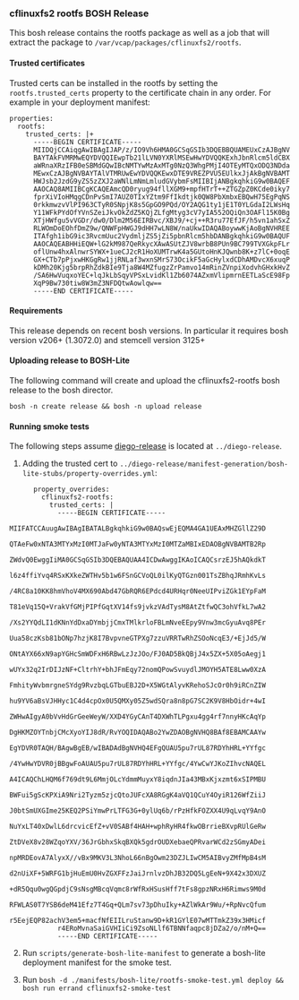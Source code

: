 ### cflinuxfs2 rootfs BOSH Release

This bosh release contains the rootfs package as well as a job that will
extract the package to `/var/vcap/packages/cflinuxfs2/rootfs`.

#### Trusted certificates

Trusted certs can be installed in the rootfs by setting the
`rootfs.trusted_certs` property to the certificate chain in any
order. For example in your deployment manifest:

```
properties:
  rootfs:
    trusted_certs: |+
      -----BEGIN CERTIFICATE-----
      MIIDQjCCAiqgAwIBAgIJAP/z/IO9Vh6HMA0GCSqGSIb3DQEBBQUAMEUxCzAJBgNV
      BAYTAkFVMRMwEQYDVQQIEwpTb21lLVN0YXRlMSEwHwYDVQQKExhJbnRlcm5ldCBX
      aWRnaXRzIFB0eSBMdGQwIBcNMTYwMzAxMTg0NzQ3WhgPMjI4OTEyMTQxODQ3NDda
      MEwxCzAJBgNVBAYTAlVTMRUwEwYDVQQKEwxDTE9VREZPVU5EUlkxJjAkBgNVBAMT
      HWJsb2JzdG9yZS5zZXJ2aWNlLmNmLmludGVybmFsMIIBIjANBgkqhkiG9w0BAQEF
      AAOCAQ8AMIIBCgKCAQEAmcQD0ryug94fllXGM9+mpfHTrT++ZTGZpZ0KCde0iky7
      fprXiVIoHMqgCDnPvSmI7AUZ0TIxYZtm9FfIkdtjk0QW8PbXmbxEBQwH75EgPqNS
      0rkkmwzvVlPI963CTyR0SNpjK8s5GpGO9PQd/OY2AQG1ty1jE1T0YLGdaI2LWsHq
      Y11WFkPYdOfYVnSZeiJkvOkZdZ5KQjZLfgMtyg3cV7yIA552OQiQn3OAFl15K0Bg
      XTjHWfgu5vVGDr/dw0/Dlm2M56EIRBvc/XBJ9/+cj++R3ru77EfJF/h5vn1ahSxZ
      RLWOmDoEOhfDmZ9w/QNWFpHWGJ9dHH7wLN8W/naUkwIDAQABoywwKjAoBgNVHREE
      ITAfgh1ibG9ic3RvcmUuc2VydmljZS5jZi5pbnRlcm5hbDANBgkqhkiG9w0BAQUF
      AAOCAQEABHHiEQW+lG2kM987QeRkycXAwASUtZJV8wrbB8PUn9BC799TVXGkpFLr
      oflUnw4hxAlnwrSYWX+1ueCJ2cR1HoXUMTrwK4a5GUtoHnKJQwnb8K+z7lC+0oqE
      GX+CTb7pPjxwHKGgRw1jjRNLaf3wxnSMrS73OcikF5aGcHylxdCDhAMDvcX6xuqP
      kDMh20Kjg5brpRhZdkBIe9Tja8W4MZfugzZrPamvo14mRinZVnpiXodvhGHxkHvZ
      /SA6HwVuqxoYEC+lqJkLbSqyVPSxLvidKl1Zb6074AZxmVlipmrnEETLaScE98Fp
      XqP9Bw730tiw8W3mZ3NFDQtwAowlqw==
      -----END CERTIFICATE-----
```

#### Requirements

This release depends on recent bosh versions. In particular it requires bosh
version v206+ (1.3072.0) and stemcell version 3125+

#### Uploading release to BOSH-Lite

The following command will create and upload the cflinuxfs2-rootfs bosh release
to the bosh director.

`bosh -n create release && bosh -n upload release`

#### Running smoke tests

The following steps assume
[diego-release](https://github.com/cloudfoundry-incubator/diego-release) is
located at `../diego-release`.

1. Adding the trusted cert to `../diego-release/manifest-generation/bosh-lite-stubs/property-overrides.yml`:

```
      property_overrides:
        cflinuxfs2-rootfs:
          trusted_certs: |
            -----BEGIN CERTIFICATE-----
            MIIFATCCAuugAwIBAgIBATALBgkqhkiG9w0BAQswEjEQMA4GA1UEAxMHZGllZ29D
            QTAeFw0xNTA3MTYxMzI0MTJaFw0yNTA3MTYxMzI0MTZaMBIxEDAOBgNVBAMTB2Rp
            ZWdvQ0EwggIiMA0GCSqGSIb3DQEBAQUAA4ICDwAwggIKAoICAQCsrzEJ5hAQkdkT
            l6z4ffiYvq4RSxKXkeZWTHv5b1w6FSnGCVoQL0ilKyQTGzn001TsZBhqJRmhKvLs
            /4RC8a10KK8hmVhoV4MX690Abd47GbRQR6EPdcd4URHqr0NeeUIPviZGk1EYpFaM
            T81eVq15Q+VrakVfGMjPIPfGqtXV14fs9jvkzVAdTysM8AtZtfwQC3ohVfkL7wA2
            /Xs2YYQdLI1dKNnYdDxaDYmbjjCmxTMlkrloFBLmNveEEpy9Vnw3mcGyuAvq8PEr
            Uua58czKsb81bONp7hzjK8I7BvpvneGTPXg7zzuVRRTwRhZSOoNcqE3/+EjJd5/W
            ONtAYX66xN9apYGHcSmWDFxH6RBwLzJzJOo/FJ0AD5BkQBjJ4x5ZX+5X05oAegj1
            wUYx32q2IrDIJzNF+CltrhY+bhJFmEqy72nomQPowSvuydlJMOYH5ATE8Lww0XzA
            FmhityWvbmrgneSYdg9RvzbqLGTbuEBJ2D+X5WGtAlyvKRehoSJcOr0h9iRCnZIW
            hu9YV6aBsVJHHyc1C4d4cpOx0U5QMXy05Z5wdSQra8n8pG7SC2K9V8HbOidr+4wI
            ZWHwAIgyA0bVvHdGrGeeWeyW/XXD4YGyCAnT4DXWhTLPgxu4gg4rf7nnyHKcAqYp
            DgHKMZOYTnbjCMcXyoYIJ8dR/RvYOQIDAQABo2YwZDAOBgNVHQ8BAf8EBAMCAAYw
            EgYDVR0TAQH/BAgwBgEB/wIBADAdBgNVHQ4EFgQUAU5pu7rUL87RDYhHRL+YYfgc
            /4YwHwYDVR0jBBgwFoAUAU5pu7rUL87RDYhHRL+YYfgc/4YwCwYJKoZIhvcNAQEL
            A4ICAQChLHQM6f769dt9L6MmjOLcYdmmMuyxY8iqdnJIa43MBxKjxzmt6xSIPMBU
            BWFui5gScKPXiA9Nri2Tyzm5zjcQtoJUFcXA8RGgK4aVQ1QCuY4OyiR126WfZiiJ
            J0btSmUXGIme25KEQ2PSiYmwPrLTFG3G+0ylUq6b/rPzHfkFOZXX4U9qLvqY9AnO
            NuYxLT40xDwlL6drcvicEfZ+vV0SABf4HAH+wphRyHR4fkwOBrrieBXvpRUlGeRw
            ZtDVeX8v28WZqoYXV/36JrGbhxSkqBXQk5gdrOUDXebaeQPRvarWCd2zSGmyADei
            npMRDEovA7AlyxX//vBx9MKV3L3NhoL66nBgOwm23DZJLIwCM5AIBvyZMfMpB4sM
            d2nUiXF+5WRFG1bjHuEmU0HvZGXFFzJaiJrnlvzDhJB32DQ5LgEeN+9X42x3DXUZ
            +dR5Qqu0wgQGpdjC9sNsgMBcqVqmc8rWfRxHSusHff7tFs8gpzNRxH6Rimws9M0d
            RFWLAS0T7YSB6deM41Efz7T4Gq+QLm7sv73pDhuIky+AZlWkAr9Wu/+RpNvcQfum
            r5EejEQP82achV3em5+macfNfEIILruStanw9D+kR1GYlE07wMTTmkZ39x3HMicf
            r4ERoMvnaSaiGVHIiCi9ZsoNLlf6TBNNfaqpc8jDZa2/o/nM+Q==
            -----END CERTIFICATE-----
```

2. Run `scripts/generate-bosh-lite-manifest` to generate a bosh-lite deployment
   manifest for the smoke test.

3. Run `bosh -d ./manifests/bosh-lite/rootfs-smoke-test.yml deploy && bosh run errand cflinuxfs2-smoke-test`
